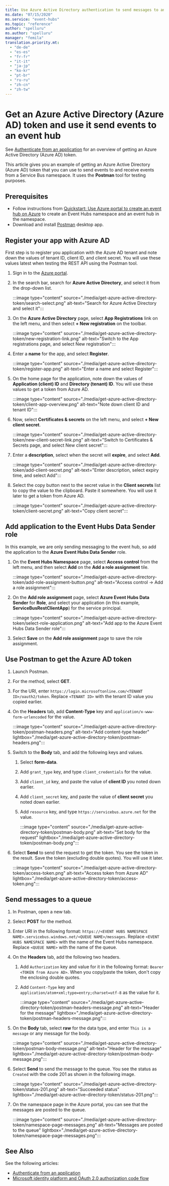```yaml
---
title: Use Azure Active Directory authentication to send messages to an event hub
ms.date: "07/15/2020"
ms.service: "event-hubs"
ms.topic: "reference"
author: "spelluru"
ms.author: "spelluru"
manager: "femila"
translation.priority.mt: 
  - "de-de"
  - "es-es"
  - "fr-fr"
  - "it-it"
  - "ja-jp"
  - "ko-kr"
  - "pt-br"
  - "ru-ru"
  - "zh-cn"
  - "zh-tw"
---
```


# Get an Azure Active Directory (Azure AD) token and use it send events to an event hub 
See [Authenticate from an application](https://docs.microsoft.com/azure/event-hubs/authenticate-application#authenticate-from-an-application) for an overview of getting an Azure Active Directory (Azure AD) token. 

This article gives you an example of getting an Azure Active Directory (Azure AD) token that you can use to send events to and receive events from a Service Bus namespace. It uses the **Postman** tool for testing purposes. 

## Prerequisites

- Follow instructions from [Quickstart: Use Azure portal to create an event hub on Azure](https://docs.microsoft.com/azure/event-hubs/event-hubs-create) to create an Event Hubs namespace and an event hub in the namespace.
- Download and install [Postman](https://www.postman.com/) desktop app.

## Register your app with Azure AD
First step is to register you application with the Azure AD tenant and note down the values of tenant ID, client ID, and client secret. You will use these values latest when testing the REST API using the Postman tool. 

1. Sign in to the [Azure portal](https://portal.azure.com).
1. In the search bar, search for **Azure Active Directory**, and select it from the drop-down list. 

    :::image type="content" source="./media/get-azure-active-directory-token/search-select.png" alt-text="Search for Azure Active Directory and select it":::
1. On the **Azure Active Directory** page, select **App Registrations** link on the left menu, and then select **+ New registration** on the toolbar. 

    :::image type="content" source="./media/get-azure-active-directory-token/new-registration-link.png" alt-text="Switch to the App registrations page, and select New registration":::
4. Enter a **name** for the app, and select **Register**. 

    :::image type="content" source="./media/get-azure-active-directory-token/register-app.png" alt-text="Enter a name and select Register":::    
1. On the home page for the application, note down the values of **Application (client) ID** and **Directory (tenant) ID**. You will use these values to get a token from Azure AD. 

    :::image type="content" source="./media/get-azure-active-directory-token/client-app-overview.png" alt-text="Note down client ID and tenant ID":::    
1. Now, select **Certificates & secrets** on the left menu, and select **+ New client secret**. 

    :::image type="content" source="./media/get-azure-active-directory-token/new-client-secret-link.png" alt-text="Switch to Certificates & Secrets page, and select New client secret":::    
1. Enter a **description**, select when the secret will **expire**, and select **Add**. 

    :::image type="content" source="./media/get-azure-active-directory-token/add-client-secret.png" alt-text="Enter description, select expiry time, and select Add":::    
8. Select the copy button next to the secret value in the **Client secrets** list to copy the value to the clipboard. Paste it somewhere. You will use it later to get a token from Azure AD.

    :::image type="content" source="./media/get-azure-active-directory-token/client-secret.png" alt-text="Copy client secret":::

## Add application to the Event Hubs Data Sender role 
In this example, we are only sending messaging to the event hub, so add the application to the **Azure Event Hubs Data Sender** role. 

1. On the **Event Hubs Namespace** page, select **Access control** from the left menu, and then select **Add** on the **Add a role assignment** tile. 

    :::image type="content" source="./media/get-azure-active-directory-token/add-role-assignment-button.png" alt-text="Access control -> Add a role assignment":::    
1. On the **Add role assignment** page, select **Azure Event Hubs Data Sender** for **Role**, and select your application (in this example, **ServiceBusRestClientApp**) for the service principal. 

    :::image type="content" source="./media/get-azure-active-directory-token/select-role-application.png" alt-text="Add app to the Azure Event Hubs Data Sender role":::
1. Select **Save** on the **Add role assignment** page to save the role assignment. 


## Use Postman to get the Azure AD token 

1. Launch Postman. 
1. For the method, select **GET**.
1. For the URI, enter `https://login.microsoftonline.com/<TENANT ID>/oauth2/token`. Replace `<TENANT ID>` with the tenant ID value you copied earlier. 
1. On the **Headers** tab, add **Content-Type** key and `application/x-www-form-urlencoded` for the value. 

    :::image type="content" source="./media/get-azure-active-directory-token/postman-headers.png" alt-text="Add content-type header" lightbox="./media/get-azure-active-directory-token/postman-headers.png":::
1. Switch to the **Body** tab, and add the following keys and values. 
    1. Select **form-data**. 
    2. Add `grant_type` key, and type `client_credentials` for the value. 
    3. Add `client_id` key, and paste the value of **client ID** you noted down earlier. 
    1. Add `client_secret` key, and paste the value of **client secret** you noted down earlier. 
    1. Add `resource` key, and type `https://servicebus.azure.net` for the value. 

        :::image type="content" source="./media/get-azure-active-directory-token/postman-body.png" alt-text="Set body for the request" lightbox="./media/get-azure-active-directory-token/postman-body.png":::
6. Select **Send** to send the request to get the token. You see the token in the result. Save the token (excluding double quotes). You will use it later. 

    :::image type="content" source="./media/get-azure-active-directory-token/access-token.png" alt-text="Access token from Azure AD" lightbox="./media/get-azure-active-directory-token/access-token.png":::    

## Send messages to a queue

1. In Postman, open a new tab. 
1. Select **POST** for the method. 
1. Enter URI in the following format: `https://<EVENT HUBS NAMESPACE NAME>.servicebus.windows.net/<QUEUE NAME>/messages`. Replace `<EVENT HUBS NAMESPACE NAME>` with the name of the Event Hubs namespace. Replace `<QUEUE NAME>` with the name of the queue. 
1. On the **Headers** tab, add the following two headers.
    1. Add `Authorization` key and value for it in the following format: `Bearer <TOKEN from Azure AD>`. When you copy/paste the token, don't copy the enclosing double quotes. 
    1. Add `Content-Type` key and `application/atom+xml;type=entry;charset=utf-8` as the value for it. 

        :::image type="content" source="./media/get-azure-active-directory-token/postman-headers-message.png" alt-text="Header for the message" lightbox="./media/get-azure-active-directory-token/postman-headers-message.png":::
5. On the **Body** tab, select **raw** for the data type, and enter `This is a message` or any message for the body. 

    :::image type="content" source="./media/get-azure-active-directory-token/postman-body-message.png" alt-text="Header for the message" lightbox="./media/get-azure-active-directory-token/postman-body-message.png":::    
1. Select **Send** to send the message to the queue. You see the status as `Created` with the code 201 as shown in the following image. 

    :::image type="content" source="./media/get-azure-active-directory-token/status-201.png" alt-text="Succeeded status" lightbox="./media/get-azure-active-directory-token/status-201.png":::
2. On the namespace page in the Azure portal, you can see that the messages are posted to the queue.

    :::image type="content" source="./media/get-azure-active-directory-token/namespace-page-messages.png" alt-text="Messages are posted to the queue" lightbox="./media/get-azure-active-directory-token/namespace-page-messages.png":::
    
## See Also  
See the following articles:

- [Authenticate from an application](https://docs.microsoft.com/azure/service-bus-messaging/authenticate-application#authenticate-from-an-application)
- [Microsoft identity platform and OAuth 2.0 authorization code flow](https://docs.microsoft.com/azure/active-directory/develop/v2-oauth2-auth-code-flow)
